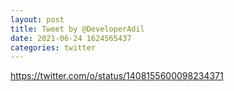 ```yaml
--- 
layout: post 
title: Tweet by @DeveloperAdil 
date: 2021-06-24 1624565437 
categories: twitter 
--- 
```

https://twitter.com/o/status/1408155600098234371